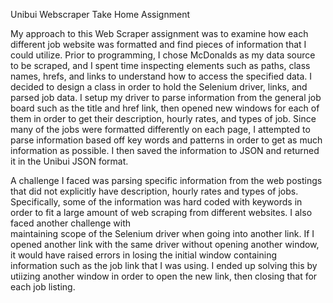 Unibui Webscraper Take Home Assignment 

My approach to this Web Scraper assignment was to examine how each different job website was formatted and find pieces of information that I could
utilize. Prior to programming, I chose McDonalds as my data source to be scraped, and I spent time inspecting elements such as paths, 
class names, hrefs, and links to understand how to access the specified data. I decided to design a class in order to hold the Selenium driver,
links, and parsed job data. I setup my driver to parse information from the general job board such as the title and href link, then opened
new windows for each of them in order to get their description, hourly rates, and types of job. Since many of the jobs were formatted differently on 
each page, I attempted to parse information based off key words and patterns in order to get as much information as possible. I then saved the information
to JSON and returned it in the Unibui JSON format. 

A challenge I faced was parsing specific information from the web postings that did not explicitly have description, hourly rates and types of jobs.
Specifically, some of the information was hard coded with keywords in order to fit a large amount of web scraping from different websites. I also faced another challenge with  
maintaining scope of the Selenium driver when going into another link. If I opened another link with the same driver without opening another 
window, it would have raised errors in losing the initial window containing information such as the job link that I was using. I ended up
solving this by utiizing another window in order to open the new link, then closing that for each job listing. 
